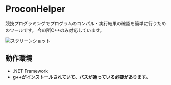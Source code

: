 # ProconHelper
競技プログラミングでプログラムのコンパル・実行結果の確認を簡単に行うためのツールです。
今の所C++のみ対応しています。

![スクリーンショット](https://i.imgur.com/TV446nr.png)

## 動作環境
 - .NET Framework
 - **g++がインストールされていて、パスが通っている必要があります。**
